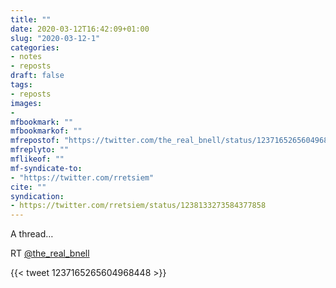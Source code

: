 ```yaml
---
title: ""
date: 2020-03-12T16:42:09+01:00
slug: "2020-03-12-1"
categories:
- notes
- reposts
draft: false
tags:
- reposts
images:
-
mfbookmark: ""
mfbookmarkof: ""
mfrepostof: "https://twitter.com/the_real_bnell/status/1237165265604968448"
mfreplyto: ""
mflikeof: ""
mf-syndicate-to:
- "https://twitter.com/rretsiem"
cite: ""
syndication:
- https://twitter.com/rretsiem/status/1238133273584377858
---
```

A thread…

RT [@the_real_bnell](https://twitter.com/the_real_bnell/status/1237165265604968448) 

{{< tweet 1237165265604968448 >}}